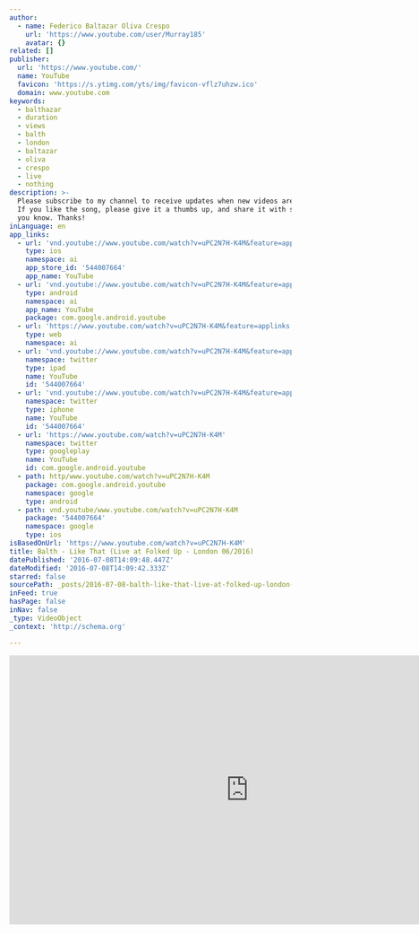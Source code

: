 ```yaml
---
author:
  - name: Federico Baltazar Oliva Crespo
    url: 'https://www.youtube.com/user/Murray185'
    avatar: {}
related: []
publisher:
  url: 'https://www.youtube.com/'
  name: YouTube
  favicon: 'https://s.ytimg.com/yts/img/favicon-vflz7uhzw.ico'
  domain: www.youtube.com
keywords:
  - balthazar
  - duration
  - views
  - balth
  - london
  - baltazar
  - oliva
  - crespo
  - live
  - nothing
description: >-
  Please subscribe to my channel to receive updates when new videos are posted,
  If you like the song, please give it a thumbs up, and share it with someone
  you know. Thanks!
inLanguage: en
app_links:
  - url: 'vnd.youtube://www.youtube.com/watch?v=uPC2N7H-K4M&feature=applinks'
    type: ios
    namespace: ai
    app_store_id: '544007664'
    app_name: YouTube
  - url: 'vnd.youtube://www.youtube.com/watch?v=uPC2N7H-K4M&feature=applinks'
    type: android
    namespace: ai
    app_name: YouTube
    package: com.google.android.youtube
  - url: 'https://www.youtube.com/watch?v=uPC2N7H-K4M&feature=applinks'
    type: web
    namespace: ai
  - url: 'vnd.youtube://www.youtube.com/watch?v=uPC2N7H-K4M&feature=applinks'
    namespace: twitter
    type: ipad
    name: YouTube
    id: '544007664'
  - url: 'vnd.youtube://www.youtube.com/watch?v=uPC2N7H-K4M&feature=applinks'
    namespace: twitter
    type: iphone
    name: YouTube
    id: '544007664'
  - url: 'https://www.youtube.com/watch?v=uPC2N7H-K4M'
    namespace: twitter
    type: googleplay
    name: YouTube
    id: com.google.android.youtube
  - path: http/www.youtube.com/watch?v=uPC2N7H-K4M
    package: com.google.android.youtube
    namespace: google
    type: android
  - path: vnd.youtube/www.youtube.com/watch?v=uPC2N7H-K4M
    package: '544007664'
    namespace: google
    type: ios
isBasedOnUrl: 'https://www.youtube.com/watch?v=uPC2N7H-K4M'
title: Balth - Like That (Live at Folked Up - London 06/2016)
datePublished: '2016-07-08T14:09:48.447Z'
dateModified: '2016-07-08T14:09:42.333Z'
starred: false
sourcePath: _posts/2016-07-08-balth-like-that-live-at-folked-up-london-062016.md
inFeed: true
hasPage: false
inNav: false
_type: VideoObject
_context: 'http://schema.org'

---
```

<iframe src="https://cdn.embedly.com/widgets/media.html?src=https%3A%2F%2Fwww.youtube.com%2Fembed%2FuPC2N7H-K4M%3Ffeature%3Doembed&amp;url=http%3A%2F%2Fwww.youtube.com%2Fwatch%3Fv%3DuPC2N7H-K4M&amp;image=https%3A%2F%2Fi.ytimg.com%2Fvi%2FuPC2N7H-K4M%2Fhqdefault.jpg&amp;key=b7d04c9b404c499eba89ee7072e1c4f7&amp;type=text%2Fhtml&amp;schema=youtube" width="854" height="480" scrolling="no" frameborder="0" allowfullscreen="" style=""></iframe>